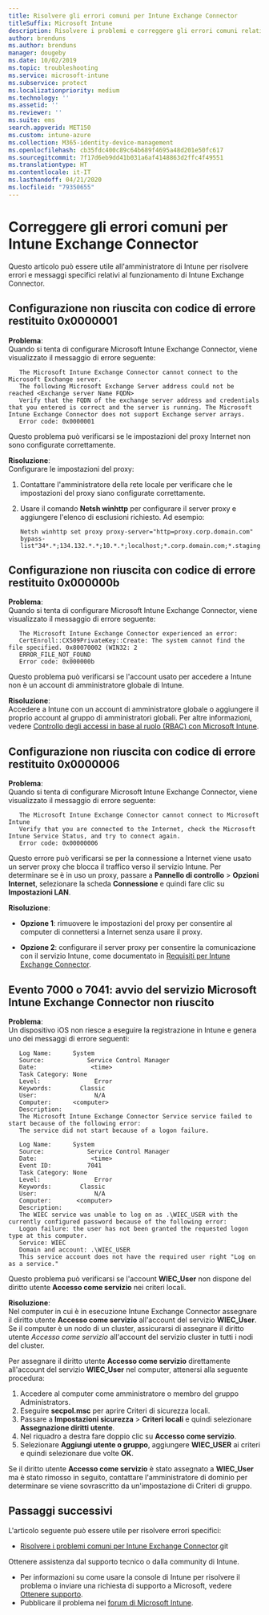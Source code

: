 ```yaml
---
title: Risolvere gli errori comuni per Intune Exchange Connector
titleSuffix: Microsoft Intune
description: Risolvere i problemi e correggere gli errori comuni relativi a Microsoft Intune On-Premises Exchange Connector.
author: brenduns
ms.author: brenduns
manager: dougeby
ms.date: 10/02/2019
ms.topic: troubleshooting
ms.service: microsoft-intune
ms.subservice: protect
ms.localizationpriority: medium
ms.technology: ''
ms.assetid: ''
ms.reviewer: ''
ms.suite: ems
search.appverid: MET150
ms.custom: intune-azure
ms.collection: M365-identity-device-management
ms.openlocfilehash: cb35fdc400c89c64b689f4695a48d201e50fc617
ms.sourcegitcommit: 7f17d6eb9dd41b031a6af4148863d2ffc4f49551
ms.translationtype: HT
ms.contentlocale: it-IT
ms.lasthandoff: 04/21/2020
ms.locfileid: "79350655"
---
```

# <a name="resolve-common-errors-for-the-intune-exchange-connector"></a>Correggere gli errori comuni per Intune Exchange Connector

Questo articolo può essere utile all'amministratore di Intune per risolvere errori e messaggi specifici relativi al funzionamento di Intune Exchange Connector.  

## <a name="configuration-failed-and-returned-error-code-0x0000001"></a>Configurazione non riuscita con codice di errore restituito 0x0000001

**Problema**:  
Quando si tenta di configurare Microsoft Intune Exchange Connector, viene visualizzato il messaggio di errore seguente:

```
   The Microsoft Intune Exchange Connector cannot connect to the Microsoft Exchange server.  
   The following Microsoft Exchange Server address could not be reached <Exchange server Name FQDN>  
   Verify that the FQDN of the exchange server address and credentials that you entered is correct and the server is running. The Microsoft Intune Exchange Connector does not support Exchange server arrays.  
   Error code: 0x0000001  
```

Questo problema può verificarsi se le impostazioni del proxy Internet non sono configurate correttamente.

**Risoluzione**:  
Configurare le impostazioni del proxy:
1. Contattare l'amministratore della rete locale per verificare che le impostazioni del proxy siano configurate correttamente. 
2. Usare il comando **Netsh winhttp** per configurare il server proxy e aggiungere l'elenco di esclusioni richiesto. Ad esempio:  

   ```
   Netsh winhttp set proxy proxy-server="http=proxy.corp.domain.com" bypass-list"34*.*;134.132.*.*;10.*.*;localhost;*.corp.domain.com;*.staging.domain.com"
   ```

## <a name="configuration-failed-and-returned-error-code-0x000000b"></a>Configurazione non riuscita con codice di errore restituito 0x000000b   

**Problema**:  
Quando si tenta di configurare Microsoft Intune Exchange Connector, viene visualizzato il messaggio di errore seguente:  

```
   The Microsoft Intune Exchange Connector experienced an error:  
   CertEnroll::CX509PrivateKey::Create: The system cannot find the file specified. 0x80070002 (WIN32: 2  
   ERROR_FILE_NOT_FOUND  
   Error code: 0x000000b  
```
Questo problema può verificarsi se l'account usato per accedere a Intune non è un account di amministratore globale di Intune.

**Risoluzione**:  
Accedere a Intune con un account di amministratore globale o aggiungere il proprio account al gruppo di amministratori globali. Per altre informazioni, vedere [Controllo degli accessi in base al ruolo (RBAC) con Microsoft Intune](../fundamentals/role-based-access-control.md).

## <a name="configuration-failed-and-returned-error-code-0x0000006"></a>Configurazione non riuscita con codice di errore restituito 0x0000006

**Problema**:  
Quando si tenta di configurare Microsoft Intune Exchange Connector, viene visualizzato il messaggio di errore seguente:  

```  
   The Microsoft Intune Exchange Connector cannot connect to Microsoft Intune  
   Verify that you are connected to the Internet, check the Microsoft Intune Service Status, and try to connect again.  
   Error code: 0x00000006  
```  
Questo errore può verificarsi se per la connessione a Internet viene usato un server proxy che blocca il traffico verso il servizio Intune. Per determinare se è in uso un proxy, passare a **Pannello di controllo** > **Opzioni Internet**, selezionare la scheda **Connessione** e quindi fare clic su **Impostazioni LAN**.

**Risoluzione**:  

- **Opzione 1**: rimuovere le impostazioni del proxy per consentire al computer di connettersi a Internet senza usare il proxy.  

- **Opzione 2**: configurare il server proxy per consentire la comunicazione con il servizio Intune, come documentato in [Requisiti per Intune Exchange Connector](exchange-connector-install.md#intune-exchange-connector-requirements).



## <a name="event-7000-or-7041-microsoft-intune-exchange-connector-service-wont-start"></a>Evento 7000 o 7041: avvio del servizio Microsoft Intune Exchange Connector non riuscito

**Problema**:  
Un dispositivo iOS non riesce a eseguire la registrazione in Intune e genera uno dei messaggi di errore seguenti:  

```  
   Log Name:      System
   Source:            Service Control Manager
   Date:               <time>
   Task Category: None
   Level:               Error
   Keywords:        Classic
   User:                N/A
   Computer:      <computer>
   Description:
   The Microsoft Intune Exchange Connector Service service failed to start because of the following error:  
   The service did not start because of a logon failure.
```  

```  
   Log Name:      System
   Source:            Service Control Manager
   Date:               <time>
   Event ID:          7041
   Task Category: None
   Level:               Error   
   Keywords:        Classic
   User:                N/A
   Computer:       <computer>
   Description:
   The WIEC service was unable to log on as .\WIEC_USER with the currently configured password because of the following error:
   Logon failure: the user has not been granted the requested logon type at this computer.
   Service: WIEC
   Domain and account: .\WIEC_USER
   This service account does not have the required user right "Log on as a service."  
```
Questo problema può verificarsi se l'account **WIEC_User** non dispone del diritto utente **Accesso come servizio** nei criteri locali.

**Risoluzione**:  
Nel computer in cui è in esecuzione Intune Exchange Connector assegnare il diritto utente **Accesso come servizio** all'account del servizio **WIEC_User**. Se il computer è un nodo di un cluster, assicurarsi di assegnare il diritto utente *Accesso come servizio* all'account del servizio cluster in tutti i nodi del cluster.  

Per assegnare il diritto utente **Accesso come servizio** direttamente all'account del servizio **WIEC_User** nel computer, attenersi alla seguente procedura:

1. Accedere al computer come amministratore o membro del gruppo Administrators.
2. Eseguire **secpol.msc** per aprire Criteri di sicurezza locali.
3. Passare a **Impostazioni sicurezza** > **Criteri locali** e quindi selezionare **Assegnazione diritti utente**.
4. Nel riquadro a destra fare doppio clic su **Accesso come servizio**.
5. Selezionare **Aggiungi utente o gruppo**, aggiungere **WIEC_USER** ai criteri e quindi selezionare due volte **OK**.

Se il diritto utente **Accesso come servizio** è stato assegnato a **WIEC_User** ma è stato rimosso in seguito, contattare l'amministratore di dominio per determinare se viene sovrascritto da un'impostazione di Criteri di gruppo.  

## <a name="next-steps"></a>Passaggi successivi  

L'articolo seguente può essere utile per risolvere errori specifici:
- [Risolvere i problemi comuni per Intune Exchange Connector](troubleshoot-exchange-connector-common-problems.md).git 

Ottenere assistenza dal supporto tecnico o dalla community di Intune.
- Per informazioni su come usare la console di Intune per risolvere il problema o inviare una richiesta di supporto a Microsoft, vedere [Ottenere supporto](../fundamentals/get-support.md). 
- Pubblicare il problema nei [forum di Microsoft Intune](https://social.technet.microsoft.com/Forums/en-US/home?forum=microsoftintuneprod).  
